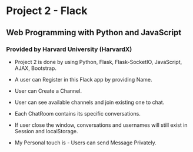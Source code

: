 # Project 2 - Flack

## Web Programming with Python and JavaScript
### Provided by Harvard University (HarvardX)

* Project 2 is done by using Python, Flask, Flask-SocketIO, JavaScript, AJAX, Bootstrap.

* A user can Register in this Flack app by providing Name.

* User can Create a Channel.

* User can see available channels and join existing one to chat.

* Each ChatRoom contains its specific conversations.

* If user close the window, conversations and usernames will still exist in Session and localStorage.

* My Personal touch is - Users can send Message Privately.
